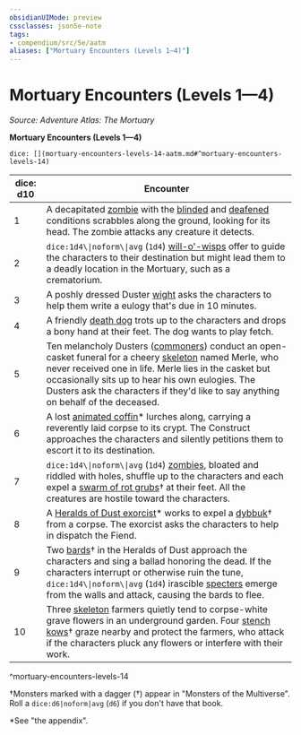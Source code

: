 ```yaml
---
obsidianUIMode: preview
cssclasses: json5e-note
tags:
- compendium/src/5e/aatm
aliases: ["Mortuary Encounters (Levels 1—4)"]
---
```

# Mortuary Encounters (Levels 1—4)
*Source: Adventure Atlas: The Mortuary* 

**Mortuary Encounters (Levels 1—4)**

`dice: [](mortuary-encounters-levels-14-aatm.md#^mortuary-encounters-levels-14)`

| dice: d10 | Encounter |
|-----------|-----------|
| 1 | A decapitated [zombie](2-Mechanics/CLI/bestiary/undead/zombie.md) with the [blinded](2-Mechanics/CLI/rules/conditions.md#Blinded) and [deafened](2-Mechanics/CLI/rules/conditions.md#Deafened) conditions scrabbles along the ground, looking for its head. The zombie attacks any creature it detects. |
| 2 | `dice:1d4\\|noform\\|avg` (`1d4`) [will-o'-wisps](2-Mechanics/CLI/bestiary/undead/will-o-wisp.md) offer to guide the characters to their destination but might lead them to a deadly location in the Mortuary, such as a crematorium. |
| 3 | A poshly dressed Duster [wight](2-Mechanics/CLI/bestiary/undead/wight.md) asks the characters to help them write a eulogy that's due in 10 minutes. |
| 4 | A friendly [death dog](2-Mechanics/CLI/bestiary/monstrosity/death-dog.md) trots up to the characters and drops a bony hand at their feet. The dog wants to play fetch. |
| 5 | Ten melancholy Dusters ([commoners](2-Mechanics/CLI/bestiary/humanoid/commoner.md)) conduct an open-casket funeral for a cheery [skeleton](2-Mechanics/CLI/bestiary/undead/skeleton.md) named Merle, who never received one in life. Merle lies in the casket but occasionally sits up to hear his own eulogies. The Dusters ask the characters if they'd like to say anything on behalf of the deceased. |
| 6 | A lost [animated coffin](2-Mechanics/CLI/bestiary/construct/animated-coffin-aatm.md)* lurches along, carrying a reverently laid corpse to its crypt. The Construct approaches the characters and silently petitions them to escort it to its destination. |
| 7 | `dice:1d4\\|noform\\|avg` (`1d4`) [zombies](2-Mechanics/CLI/bestiary/undead/zombie.md), bloated and riddled with holes, shuffle up to the characters and each expel a [swarm of rot grubs](2-Mechanics/CLI/bestiary/beast/swarm-of-rot-grubs-mpmm.md)† at their feet. All the creatures are hostile toward the characters. |
| 8 | A [Heralds of Dust exorcist](2-Mechanics/CLI/bestiary/humanoid/heralds-of-dust-exorcist-aatm.md)* works to expel a [dybbuk](2-Mechanics/CLI/bestiary/fiend/dybbuk-mpmm.md)† from a corpse. The exorcist asks the characters to help in dispatch the Fiend. |
| 9 | Two [bards](2-Mechanics/CLI/bestiary/humanoid/bard-mpmm.md)† in the Heralds of Dust approach the characters and sing a ballad honoring the dead. If the characters interrupt or otherwise ruin the tune, `dice:1d4\\|noform\\|avg` (`1d4`) irascible [specters](2-Mechanics/CLI/bestiary/undead/specter.md) emerge from the walls and attack, causing the bards to flee. |
| 10 | Three [skeleton](2-Mechanics/CLI/bestiary/undead/skeleton.md) farmers quietly tend to corpse-white grave flowers in an underground garden. Four [stench kows](2-Mechanics/CLI/bestiary/fiend/stench-kow-mpmm.md)† graze nearby and protect the farmers, who attack if the characters pluck any flowers or interfere with their work. |
^mortuary-encounters-levels-14

†Monsters marked with a dagger (†) appear in "Monsters of the Multiverse". Roll a `dice:d6|noform|avg` (`d6`) if you don't have that book.

*See "the appendix".